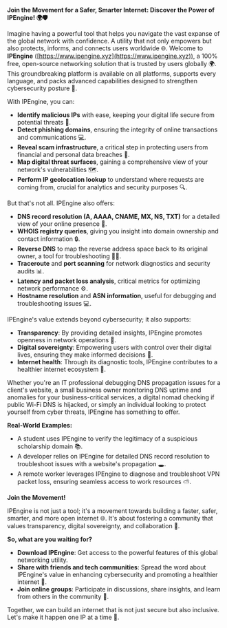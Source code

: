 **Join the Movement for a Safer, Smarter Internet: Discover the Power of IPEngine! 🌍🛡️**

Imagine having a powerful tool that helps you navigate the vast expanse of the global network with confidence. A utility that not only empowers but also protects, informs, and connects users worldwide 🌐. Welcome to **IPEngine** ([https://www.ipengine.xyz](https://www.ipengine.xyz)), a 100% free, open-source networking solution that is trusted by users globally 🌍. This groundbreaking platform is available on all platforms, supports every language, and packs advanced capabilities designed to strengthen cybersecurity posture 🔐.

With IPEngine, you can:

- **Identify malicious IPs** with ease, keeping your digital life secure from potential threats 🚫.
- **Detect phishing domains**, ensuring the integrity of online transactions and communications 💻.
- **Reveal scam infrastructure**, a critical step in protecting users from financial and personal data breaches 💸.
- **Map digital threat surfaces**, gaining a comprehensive view of your network's vulnerabilities 🗺️.
- **Perform IP geolocation lookup** to understand where requests are coming from, crucial for analytics and security purposes 🔍.

But that's not all. IPEngine also offers:

- **DNS record resolution (A, AAAA, CNAME, MX, NS, TXT)** for a detailed view of your online presence 📡.
- **WHOIS registry queries**, giving you insight into domain ownership and contact information 🔒.
- **Reverse DNS** to map the reverse address space back to its original owner, a tool for troubleshooting 🕵️‍♂️.
- **Traceroute** and **port scanning** for network diagnostics and security audits 📊.
- **Latency and packet loss analysis**, critical metrics for optimizing network performance ⚙️.
- **Hostname resolution** and **ASN information**, useful for debugging and troubleshooting issues 💻.

IPEngine's value extends beyond cybersecurity; it also supports:

- **Transparency**: By providing detailed insights, IPEngine promotes openness in network operations 🌟.
- **Digital sovereignty**: Empowering users with control over their digital lives, ensuring they make informed decisions 🏰.
- **Internet health**: Through its diagnostic tools, IPEngine contributes to a healthier internet ecosystem 🚀.

Whether you're an IT professional debugging DNS propagation issues for a client's website, a small business owner monitoring DNS uptime and anomalies for your business-critical services, a digital nomad checking if public Wi-Fi DNS is hijacked, or simply an individual looking to protect yourself from cyber threats, IPEngine has something to offer. 

**Real-World Examples:**

- A student uses IPEngine to verify the legitimacy of a suspicious scholarship domain 📚.
- A developer relies on IPEngine for detailed DNS record resolution to troubleshoot issues with a website's propagation 🕳️.
- A remote worker leverages IPEngine to diagnose and troubleshoot VPN packet loss, ensuring seamless access to work resources ⛅️.

**Join the Movement!**

IPEngine is not just a tool; it's a movement towards building a faster, safer, smarter, and more open internet 🌐. It's about fostering a community that values transparency, digital sovereignty, and collaboration 🤝. 

**So, what are you waiting for?**

- **Download IPEngine**: Get access to the powerful features of this global networking utility.
- **Share with friends and tech communities**: Spread the word about IPEngine's value in enhancing cybersecurity and promoting a healthier internet 📢.
- **Join online groups**: Participate in discussions, share insights, and learn from others in the community 👥.

Together, we can build an internet that is not just secure but also inclusive. Let's make it happen one IP at a time 🔑.